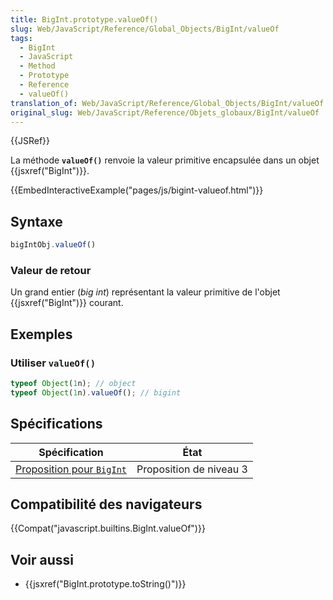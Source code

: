 ```yaml
---
title: BigInt.prototype.valueOf()
slug: Web/JavaScript/Reference/Global_Objects/BigInt/valueOf
tags:
  - BigInt
  - JavaScript
  - Method
  - Prototype
  - Reference
  - valueOf()
translation_of: Web/JavaScript/Reference/Global_Objects/BigInt/valueOf
original_slug: Web/JavaScript/Reference/Objets_globaux/BigInt/valueOf
---
```

{{JSRef}}

La méthode **`valueOf()`** renvoie la valeur primitive encapsulée dans un objet {{jsxref("BigInt")}}.

{{EmbedInteractiveExample("pages/js/bigint-valueof.html")}}

## Syntaxe

```js
bigIntObj.valueOf()
```

### Valeur de retour

Un grand entier (_big int_) représentant la valeur primitive de l'objet {{jsxref("BigInt")}} courant.

## Exemples

### Utiliser `valueOf()`

```js
typeof Object(1n); // object
typeof Object(1n).valueOf(); // bigint
```

## Spécifications

| Spécification                                                                                     | État                    |
| ------------------------------------------------------------------------------------------------- | ----------------------- |
| [Proposition pour `BigInt`](https://tc39.github.io/proposal-bigint/#sec-bigint.prototype.valueof) | Proposition de niveau 3 |

## Compatibilité des navigateurs

{{Compat("javascript.builtins.BigInt.valueOf")}}

## Voir aussi

- {{jsxref("BigInt.prototype.toString()")}}
